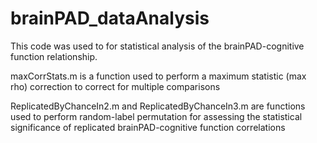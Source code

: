 # brainPAD_dataAnalysis
This code was used to for statistical analysis of the brainPAD-cognitive function relationship.

maxCorrStats.m is a function used to perform a maximum statistic (max rho) correction to correct for multiple comparisons

ReplicatedByChanceIn2.m and ReplicatedByChanceIn3.m are functions used to perform random-label permutation for assessing the statistical significance of replicated brainPAD-cognitive function correlations

